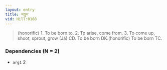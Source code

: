 ```yaml
---
layout: entry
title: འཁྲུང་
vid: Hill:0188
---
```

> (honorific) 1. To be born to. 2. To arise, come from. 3. To come up, shoot, sprout, grow (Jä) CD. To be born DK.(honorific) To be born TC.
### Dependencies (N = 2)
* `arg1` 2
